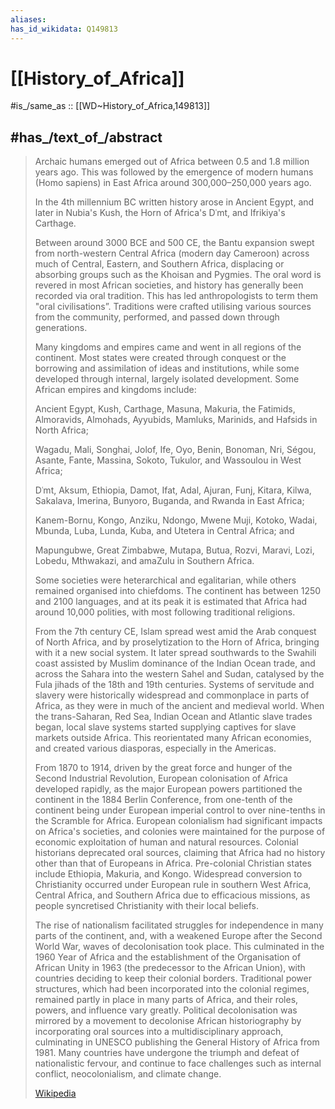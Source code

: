 ```yaml
---
aliases:
has_id_wikidata: Q149813
---
```


# [[History_of_Africa]] 

#is_/same_as :: [[WD~History_of_Africa,149813]] 

## #has_/text_of_/abstract 

> Archaic humans emerged out of Africa between 0.5 and 1.8 million years ago. 
> This was followed by the emergence of modern humans (Homo sapiens) in East Africa 
> around 300,000–250,000 years ago. 
> 
> In the 4th millennium BC written history arose in Ancient Egypt, 
> and later in Nubia's Kush, the Horn of Africa's Dʿmt, and Ifrikiya's Carthage. 
> 
> Between around 3000 BCE and 500 CE, the Bantu expansion swept from north-western Central Africa (modern day Cameroon) across much of Central, Eastern, and Southern Africa, displacing or absorbing groups such as the Khoisan and Pygmies. The oral word is revered in most African societies, and history has generally been recorded via oral tradition. This has led anthropologists to term them "oral civilisations”. Traditions were crafted utilising various sources from the community, performed, and passed down through generations.
>
> Many kingdoms and empires came and went in all regions of the continent. Most states were created through conquest or the borrowing and assimilation of ideas and institutions, while some developed through internal, largely isolated development. Some African empires and kingdoms include:
>
> 
>
> Ancient Egypt, Kush, Carthage, Masuna, Makuria, the Fatimids, Almoravids, Almohads, Ayyubids, Mamluks, Marinids, and Hafsids in North Africa;
>
> Wagadu, Mali, Songhai, Jolof, Ife, Oyo, Benin, Bonoman, Nri, Ségou, Asante, Fante, Massina, Sokoto, Tukulor, and Wassoulou in West Africa;
>
> Dʿmt, Aksum, Ethiopia, Damot, Ifat, Adal, Ajuran, Funj, Kitara, Kilwa, Sakalava, Imerina, Bunyoro, Buganda, and Rwanda in East Africa;
>
> Kanem-Bornu, Kongo, Anziku, Ndongo, Mwene Muji, Kotoko, Wadai, Mbunda, Luba, Lunda, Kuba, and Utetera in Central Africa; and
>
> Mapungubwe, Great Zimbabwe, Mutapa, Butua, Rozvi, Maravi, Lozi, Lobedu, Mthwakazi, and amaZulu in Southern Africa.
>
> Some societies were heterarchical and egalitarian, while others remained organised into chiefdoms. The continent has between 1250 and 2100 languages, and at its peak it is estimated that Africa had around 10,000 polities, with most following traditional religions.
>
> From the 7th century CE, Islam spread west amid the Arab conquest of North Africa, and by proselytization to the Horn of Africa, bringing with it a new social system. It later spread southwards to the Swahili coast assisted by Muslim dominance of the Indian Ocean trade, and across the Sahara into the western Sahel and Sudan, catalysed by the Fula jihads of the 18th and 19th centuries. Systems of servitude and slavery were historically widespread and commonplace in parts of Africa, as they were in much of the ancient and medieval world. When the trans-Saharan, Red Sea, Indian Ocean and Atlantic slave trades began, local slave systems started supplying captives for slave markets outside Africa. This reorientated many African economies, and created various diasporas, especially in the Americas.
>
> From 1870 to 1914, driven by the great force and hunger of the Second Industrial Revolution, European colonisation of Africa developed rapidly, as the major European powers partitioned the continent in the 1884 Berlin Conference, from one-tenth of the continent being under European imperial control to over nine-tenths in the Scramble for Africa. European colonialism had significant impacts on Africa's societies, and colonies were maintained for the purpose of economic exploitation of human and natural resources. Colonial historians deprecated oral sources, claiming that Africa had no history other than that of Europeans in Africa. Pre-colonial Christian states include Ethiopia, Makuria, and Kongo. Widespread conversion to Christianity occurred under European rule in southern West Africa, Central Africa, and Southern Africa due to efficacious missions, as people syncretised Christianity with their local beliefs.
>
> 
>
> The rise of nationalism facilitated struggles for independence in many parts of the continent, and, with a weakened Europe after the Second World War, waves of decolonisation took place. This culminated in the 1960 Year of Africa and the establishment of the Organisation of African Unity in 1963 (the predecessor to the African Union), with countries deciding to keep their colonial borders. Traditional power structures, which had been incorporated into the colonial regimes, remained partly in place in many parts of Africa, and their roles, powers, and influence vary greatly. Political decolonisation was mirrored by a movement to decolonise African historiography by incorporating oral sources into a multidisciplinary approach, culminating in UNESCO publishing the General History of Africa from 1981. Many countries have undergone the triumph and defeat of nationalistic fervour, and continue to face challenges such as internal conflict, neocolonialism, and climate change.
>
> [Wikipedia](https://en.wikipedia.org/wiki/History%20of%20Africa) 


